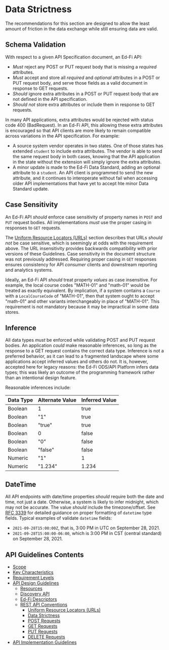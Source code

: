 # Data Strictness

The recommendations for this section are designed to allow the least amount of
friction in the data exchange while still ensuring data are valid.

## Schema Validation

With respect to a given API Specification document, an Ed-Fi API:

* _Must_ reject any POST or PUT request body that is missing a _required_
  attributes.
* _Must_ accept and store all _required_ and _optional_ attributes in a POST or PUT
  request body, and serve those fields as a valid document in response to GET
  requests.
* _Should_ ignore extra attributes in a POST or PUT request body that are not
  defined in the API specification.
* _Should not_ store extra attributes or include them in response to GET
  requests.

In many API applications, extra attributes would be rejected with status code
400 (BadRequest). In an Ed-Fi API, this allowing these extra attributes is
encouraged so that API clients are more likely to remain compatible across
variations in the API specification. For example:

* A source system vendor operates in two states. One of those states has
  extended `student` to include extra attributes. The vendor is able to send the
  same request body in both cases, knowing that the API application in the state
  without the extension will simply ignore the extra attributes.
* A minor update is made to the Ed-Fi Data Standard, adding an optional attribute
  to a `student`. An API client is programmed to send the new attribute, and
  it continues to interoperate without fail when accessing older API implementations
  that have yet to accept hte minor Data Standard update.

## Case Sensitivity

An Ed-Fi API _should_ enforce case sensitivity of property names in `POST` and
`PUT` request bodies. All implementations _must_ use the proper casing in
responses to `GET` requests.

The [Uniform Resource Locators (URLs)](./UNIFORM-RESOURCE-LOCATORS.md) section
describes that URLs _should not_ be case sensitive, which is seemingly at odds
with the requirement above. The URL insensitivity provides backwards
compatibility with prior versions of these Guidelines. Case sensitivity in the
document structure was not previously addressed. Requiring proper casing in
`GET` responses ensures consistency for API _consumer_ clients and downstream
reporting and analytics systems.

Ideally, an Ed-Fi API _should_ treat property _values_ as case insensitive. For
example, the local course codes "MATH-01" and "math-01" would be treated as
exactly equivalent. By implication, if a system contains a `Course` with a
`LocalCourseCode` of "MATH-01", then that system ought to accept "math-01" and
other variants interchangeably in place of "MATH-01". This requirement is not
mandatory because it may be impractical in some data stores.

## Inference

All data types _must_ be enforced while validating POST and PUT request bodies.
An application _could_ make reasonable inferences, so long as the response to a
GET request contains the correct data type. Inference is not a preferred
behavior, as it can lead to a fragmented landscape where some applications
accept inferred values and others do not. It is, however, accepted here for
legacy reasons: the Ed-Fi ODS/API Platform infers data types; this was likely an
outcome of the programming framework rather than an intentional design feature.

Reasonable inferences include:

| Data Type | Alternate Value | Inferred Value |
| --------- | --------------- | -------------- |
| Boolean   | 1               | true           |
| Boolean   | "1"             | true           |
| Boolean   | "true"          | true           |
| Boolean   | 0               | false          |
| Boolean   | "0"             | false          |
| Boolean   | "false"         | false          |
| Numeric   | "1"             | 1              |
| Numeric   | "1.234"         | 1.234          |

## DateTime

All API endpoints with date/time properties _should_ require both the date and
time, not just a date. Otherwise, a system is likely to infer midnight, which
may not be accurate. The value _should_ include the timezone/offset. See [RFC
3339](https://www.rfc-editor.org/rfc/rfc3339) for detailed guidance on proper
formatting of `datetime` type fields. Typical examples of validate `datetime` fields:

* `2021-09-28T15:00:00Z`, that is, 3:00 PM in UTC on September 28, 2021.
* `2021-09-28T15:00:00-06:00`, which is 3:00 PM in CST (central standard) on
  September 28, 2021.

## API Guidelines Contents

* [Scope](../SCOPE.md)
* [Key Characteristics](../KEY-CHARACTERISTICS.md)
* [Requirement Levels](../REQUIREMENT-LEVELS.md)
* [API Design Guidelines](../API-DESIGN-GUIDELINES/README.md)
  * [Resources](RESOURCES.md)
  * [Discovery API](./DISCOVERY-API.md)
  * [Ed-Fi Descriptors](./ED-FI-DESCRIPTORS.md)
  * [REST API Conventions](./REST-API.md)
    * [Uniform Resource Locators (URLs)](./UNIFORM-RESOURCE-LOCATORS.md)
    * [Data Strictness](./DATA-STRICTNESS.md)
    * [POST Requests](./POST-REQUESTS.md)
    * [GET Requests](./GET-REQUESTS.md)
    * [PUT Requests](./PUT-REQUESTS.md)
    * [DELETE Requests](./DELETE-REQUESTS.md)
* [API Implementation Guidelines](../API-IMPLEMENTATION-GUIDELINES/README.md)
